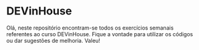 # DEVinHouse
Olá, neste repositório encontram-se todos os exercícios semanais referentes ao curso DEVinHouse. 
Fique a vontade para utilizar os códigos ou dar sugestões de melhoria.
Valeu!
